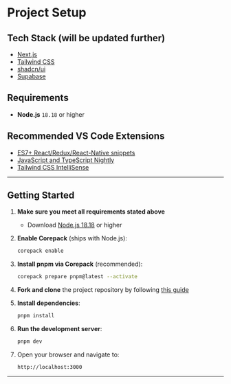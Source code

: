 # Project Setup

## Tech Stack (will be updated further)
- [Next.js](https://nextjs.org/)
- [Tailwind CSS](https://tailwindcss.com/)
- [shadcn/ui](https://ui.shadcn.com/)
- [Supabase](https://supabase.com/)

## Requirements
- **Node.js** `18.18` or higher

## Recommended VS Code Extensions
- [ES7+ React/Redux/React-Native snippets](https://marketplace.visualstudio.com/items?itemName=dsznajder.es7-react-js-snippets)
- [JavaScript and TypeScript Nightly](https://marketplace.visualstudio.com/items?itemName=ms-vscode.vscode-typescript-next)
- [Tailwind CSS IntelliSense](https://marketplace.visualstudio.com/items?itemName=bradlc.vscode-tailwindcss)

---

## Getting Started

1. **Make sure you meet all requirements stated above**
    - Download [Node.js 18.18](https://nodejs.org/en/download) or higher

2. **Enable Corepack** (ships with Node.js):
   ```bash
   corepack enable
   ```

3. **Install pnpm via Corepack** (recommended):
   ```bash
   corepack prepare pnpm@latest --activate
   ```

4. **Fork and clone** the project repository by following [this guide](https://www.freecodecamp.org/news/git-and-github-workflow-for-open-source)

5. **Install dependencies**:
   ```bash
   pnpm install
   ```

6. **Run the development server**:
   ```bash
   pnpm dev
   ```

7. Open your browser and navigate to:
   ```
   http://localhost:3000
   ```

---
